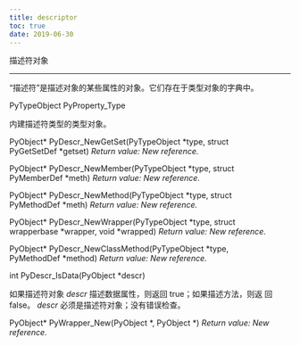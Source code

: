 ```yaml
---
title: descriptor
toc: true
date: 2019-06-30
---
```

描述符对象
**********

“描述符”是描述对象的某些属性的对象。它们存在于类型对象的字典中。

PyTypeObject PyProperty_Type

   内建描述符类型的类型对象。

PyObject* PyDescr_NewGetSet(PyTypeObject *type, struct PyGetSetDef *getset)
    *Return value: New reference.*

PyObject* PyDescr_NewMember(PyTypeObject *type, struct PyMemberDef *meth)
    *Return value: New reference.*

PyObject* PyDescr_NewMethod(PyTypeObject *type, struct PyMethodDef *meth)
    *Return value: New reference.*

PyObject* PyDescr_NewWrapper(PyTypeObject *type, struct wrapperbase *wrapper, void *wrapped)
    *Return value: New reference.*

PyObject* PyDescr_NewClassMethod(PyTypeObject *type, PyMethodDef *method)
    *Return value: New reference.*

int PyDescr_IsData(PyObject *descr)

   如果描述符对象 *descr* 描述数据属性，则返回 true；如果描述方法，则返
   回 false。 *descr* 必须是描述符对象；没有错误检查。

PyObject* PyWrapper_New(PyObject *, PyObject *)
    *Return value: New reference.*
